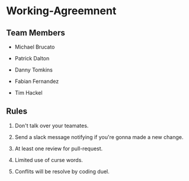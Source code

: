 # Working-Agreemnent 

## Team Members  

* Michael Brucato  

* Patrick Dalton 

* Danny Tomkins 

* Fabian Fernandez  

* Tim Hackel

## Rules  

1. Don't talk over your teamates.  

2. Send a slack message notifying if you're gonna made a new change.  

3. At least one review for pull-request.  

4. Limited use of curse words.  

5. Conflits will be resolve by coding duel.  

